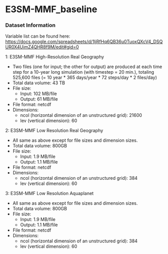 # E3SM-MMF_baseline

### Dataset Information
Variable list can be found here: https://docs.google.com/spreadsheets/d/1ljRfHq6QB36u0TuoxQXcV4_DSQUR0X4UimZ4QHR8f9M/edit#gid=0

1: E3SM-MMF High-Resolution Real Geography
- Two files (one for input; the other for output) are produced at each time step for a 10-year long simulation (with timestep = 20 min.), totaling 525,600 files (= 10 year * 365 days/year * 72 steps/day * 2 files/day)
- Total data volume: 43 TB
- File size:
  - Input: 102 MB/file
  - Output: 61 MB/file
- File format: netcdf
- Dimensions:
  - ncol (horizontal dimension of an unstructured grid): 21600
  - lev (vertical dimension): 60

2: E3SM-MMF Low Resolution Real Geography
- All same as above except for file sizes and dimension sizes.
- Total data volume: 800GB
- File size:
  - Input: 1.9 MB/file
  - Output: 1.1 MB/file
- File format: netcdf
- Dimensions:
  - ncol (horizontal dimension of an unstructured grid): 384
  - lev (vertical dimension): 60

3: E3SM-MMF Low Resolution Aquaplanet
- All same as above except for file sizes and dimension sizes.
- Total data volume: 800GB
- File size:
  - Input: 1.9 MB/file
  - Output: 1.1 MB/file
- File format: netcdf
- Dimensions:
  - ncol (horizontal dimension of an unstructured grid): 384
  - lev (vertical dimension): 60
